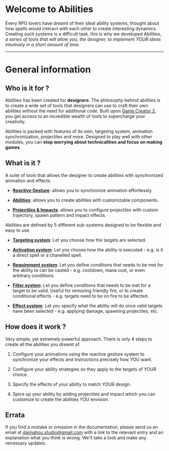 # Welcome to Abilities

Every RPG lovers have dreamt of their ideal ability systems, thought about how spells would interact with each other to create interesting dynamics. Creating such systems is a difficult task, this is why we developed Abilities, *a series of tools that will allow you, the designer, to implement YOUR ideas intuitively in a short amount of time*.


---

# General information

## Who is it for ?

Abilities has been created for **designers**. The philosophy behind abilities is to create a wide set of tools that designers can use to craft their own abilities without the need for additional code. Built upon [Game Creator 2](https://gamecreator.io/), you get access to an incredible wealth of tools to supercharge your creativity.

Abilities is packed with features of its own, targeting system, animation synchronization, projectiles and more. Designed to play well with other modules, you can **stop worrying about technicalities and focus on making games**.

## What is it ?

A suite of tools that allows the designer to create abilities with synchronized animation and effects.

- **[Reactive Gesture](../core/features/gestures.md)**: allows you to synchronize animation effortlessly

- **[Abilities](ability-asset/index.md)**: allows you to create abilities with customizable components.

- **[Projectiles & Impacts](projectiles/index.md)**: allows you to configure projectiles with custom trajectory, spawn pattern and impact effects.


Abilities are defined by 5 different sub-systems designed to be flexible and easy to use.


- **[Targeting system](ability-asset/#targeting-system)**: Let you choose how the targets are selected.

- **[Activation system](ability-asset/#activation-system)**: Let you choose how the ability is executed - e.g. is it a direct spell or a chanelled spell.

- **[Requirement system](ability-asset/#requirement-system)**: Let you define conditions that needs to be met for the ability to can be casted - e.g. cooldown, mana cost, or even arbitrary conditions.

- **[Filter system](ability-asset/#filter-system)**: Let you define conditions that needs to be met for a target to be valid. Useful for removing friendly fire, or to create conditional effects - e.g. targets need to be on fire to be affected.

- **[Effect system](ability-asset/#effect-system)**: Let you specify what the ability will do once valid targets have been selected - e.g. applying damage, spawning projectiles, etc.


## How does it work ?

Very simple, yet extremely powerful approach. There is only 4 steps to create all the abilities you dreamt of.


1. Configure your animations using the reactive gesture system to synchronize your effects and instructions precisely how YOU want.

1. Configure your ability strategies so they apply to the targets of YOUR choice.

1. Specify the effects of your ability to match YOUR design.

1. Spice up your ability by adding projectiles and impact which you can customize to create the abilities YOU envision.


## Errata

If you find a mistake or omission in the documentation, please send us an email at [daimahou.studio@gmail.com](mailto:daimahou.studio@gmail.com) with a link to the relevant entry and an explanation what you think is wrong. We'll take a look and make any necessary updates.
